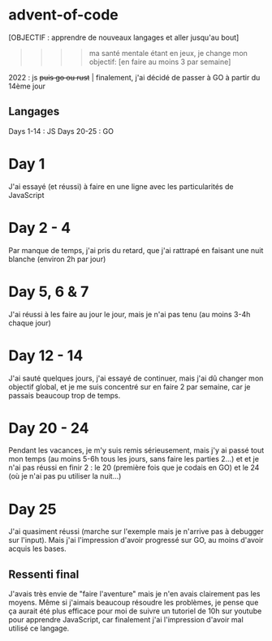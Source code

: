 # advent-of-code

[OBJECTIF : apprendre de nouveaux langages et aller jusqu'au bout]
>>>> ma santé mentale étant en jeux, je change mon objectif: [en faire au moins 3 par semaine]

2022 : js ~~puis go ou rust~~ | finalement, j'ai décidé de passer à GO à partir du 14ème jour

## Langages

Days 1-14 : JS
Days 20-25 : GO

# Day 1
J'ai essayé (et réussi) à faire en une ligne avec les particularités de JavaScript

# Day 2 - 4
Par manque de temps, j'ai pris du retard, que j'ai rattrapé en faisant une nuit blanche (environ 2h par jour)

# Day 5, 6 & 7
J'ai réussi à les faire au jour le jour, mais je n'ai pas tenu (au moins 3-4h chaque jour)

# Day 12 - 14
J'ai sauté quelques jours, j'ai essayé de continuer, mais j'ai dû changer mon objectif global, et je me suis concentré sur en faire 2 par semaine, car je passais beaucoup trop de temps.

# Day 20 - 24
Pendant les vacances, je m'y suis remis sérieusement, mais j'y ai passé tout mon temps (au moins 5-6h tous les jours, sans faire les parties 2...) et et je n'ai pas réussi  en finir 2 : le 20 (première fois que je codais en GO) et le 24 (où je n'ai pas pu utiliser la nuit...)

# Day 25
J'ai quasiment réussi (marche sur l'exemple mais je n'arrive pas à debugger sur l'input). Mais j'ai l'impression d'avoir progressé sur GO, au moins d'avoir acquis les bases.

## Ressenti final
J'avais très envie de "faire l'aventure" mais je n'en avais clairement pas les moyens. Même si j'aimais beaucoup résoudre les problèmes, je pense que ça aurait été plus efficace pour moi de suivre un tutoriel de 10h sur youtube pour apprendre JavaScript, car finalement j'ai l'impression d'avoir mal utilisé ce langage.

